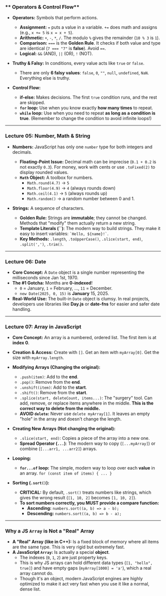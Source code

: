 ### ** Operators & Control Flow**

* **Operators:** Symbols that perform actions.
    * **Assignment:** `=` puts a value in a variable. `+=` does math and assigns (e.g., `x += 5` is `x = x + 5`).
    * **Arithmetic:** `+`, `-`, `*`, `/`. The modulo `%` gives the remainder (`10 % 3` is `1`).
    * **Comparison:** `===` is the **Golden Rule**. It checks if both value and type are identical (`7 === "7"` is **false**). Avoid `==`.
    * **Logical:** `&&` (AND), `||` (OR), `!` (NOT).

* **Truthy & Falsy:** In conditions, every value acts like `true` or `false`.
    * There are only **6 falsy values**: `false`, `0`, `""`, `null`, `undefined`, `NaN`. Everything else is truthy.

* **Control Flow:**
    * **if-else:** Makes decisions. The first `true` condition runs, and the rest are skipped.
    * **`for` loop:** Use when you know exactly **how many times** to repeat.
    * **`while` loop:** Use when you need to repeat **as long as a condition is true**. (Remember to change the condition to avoid infinite loops!)

***

### **Lecture 05: Number, Math & String**

* **Numbers:** JavaScript has only one `number` type for both integers and decimals.
    * **Floating-Point Issue:** Decimal math can be imprecise (`0.1 + 0.2` is not exactly `0.3`). For money, work with cents or use `.toFixed(2)` to display rounded values.
    * **`Math` Object:** A toolbox for numbers.
        * `Math.round(4.7)` → `5`
        * `Math.floor(4.9)` → `4` (always rounds down)
        * `Math.ceil(4.1)` → `5` (always rounds up)
        * `Math.random()` → a random number between 0 and 1.

* **Strings:** A sequence of characters.
    * **Golden Rule:** Strings are **immutable**; they cannot be changed. Methods that "modify" them actually return a new string.
    * **Template Literals (\`\`)**: The modern way to build strings. They make it easy to insert variables: `` `Hello, ${name}!` ``.
    * **Key Methods:** `.length`, `.toUpperCase()`, `.slice(start, end)`, `.split(',')`, `.trim()`.

***

### **Lecture 06: Date**

* **Core Concept:** A `Date` object is a single number representing the milliseconds since Jan 1st, 1970.
* **The #1 Gotcha:** Months are **0-indexed**!
    * `0` = January, `1` = February, ..., `11` = December.
    * `new Date(2025, 0, 15)` is **January** 15, 2025.
* **Real-World Use:** The built-in `Date` object is clumsy. In real projects, developers use libraries like **Day.js** or **date-fns** for easier and safer date handling.

***

### **Lecture 07: Array in JavaScript**

* **Core Concept:** An array is a numbered, ordered list. The first item is at **index 0**.
* **Creation & Access:** Create with `[]`. Get an item with `myArray[0]`. Get the size with `myArray.length`.

* **Modifying Arrays (Changing the original):**
    * `.push(item)`: Add to the **end**.
    * `.pop()`: Remove from the **end**.
    * `.unshift(item)`: Add to the **start**.
    * `.shift()`: Remove from the **start**.
    * `.splice(start, deleteCount, items...)`: The "surgery" tool. Can add, remove, or replace items anywhere in the middle. **This is the correct way to delete from the middle.**
    * **AVOID `delete`:** Never use `delete myArray[1]`. It leaves an empty "hole" in the array and doesn't change the length.

* **Creating New Arrays (Not changing the original):**
    * `.slice(start, end)`: Copies a piece of the array into a new one.
    * **Spread Operator (`...`)**: The modern way to copy (`[...myArray]`) or combine (`[...arr1, ...arr2]`) arrays.

* **Looping:**
    * **`for...of` loop:** The simple, modern way to loop over each **value** in an array. `for (const item of items) { ... }`

* **Sorting (`.sort()`):**
    * **CRITICAL:** By default, `.sort()` treats numbers like strings, which gives the wrong result (`[1, 10, 2]` becomes `[1, 10, 2]`).
    * **To sort numbers correctly, you MUST provide a compare function:**
        * **Ascending:** `numbers.sort((a, b) => a - b);`
        * **Descending:** `numbers.sort((a, b) => b - a);`

***

### **Why a JS `Array` is Not a "Real" Array**

* **A "Real" Array (like in C++):** Is a fixed block of memory where all items are the same type. This is very rigid but extremely fast.
* **A JavaScript `Array`:** Is actually a special **object**.
    * The indexes (`0`, `1`, `2`) are just property keys.
    * This is why JS arrays can hold different data types (`[1, "hello", true]`) and have empty gaps (`myArray[1000] = 'a'`), which a real array cannot do.
    * Though it's an object, modern JavaScript engines are highly optimized to make it act very fast when you use it like a normal, dense list.
